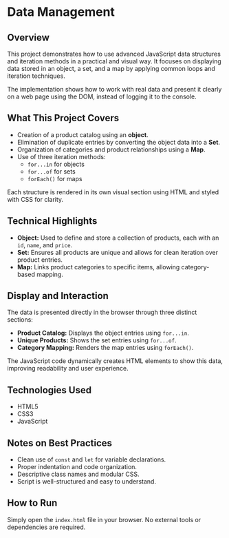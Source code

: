 # Data Management

## Overview

This project demonstrates how to use advanced JavaScript data structures and iteration methods in a practical and visual way. It focuses on displaying data stored in an object, a set, and a map by applying common loops and iteration techniques.

The implementation shows how to work with real data and present it clearly on a web page using the DOM, instead of logging it to the console.

## What This Project Covers

- Creation of a product catalog using an **object**.
- Elimination of duplicate entries by converting the object data into a **Set**.
- Organization of categories and product relationships using a **Map**.
- Use of three iteration methods:
  - `for...in` for objects
  - `for...of` for sets
  - `forEach()` for maps

Each structure is rendered in its own visual section using HTML and styled with CSS for clarity.

## Technical Highlights

- **Object:** Used to define and store a collection of products, each with an `id`, `name`, and `price`.
- **Set:** Ensures all products are unique and allows for clean iteration over product entries.
- **Map:** Links product categories to specific items, allowing category-based mapping.

## Display and Interaction

The data is presented directly in the browser through three distinct sections:
- **Product Catalog:** Displays the object entries using `for...in`.
- **Unique Products:** Shows the set entries using `for...of`.
- **Category Mapping:** Renders the map entries using `forEach()`.

The JavaScript code dynamically creates HTML elements to show this data, improving readability and user experience.

## Technologies Used

- HTML5 
- CSS3 
- JavaScript

## Notes on Best Practices

- Clean use of `const` and `let` for variable declarations.
- Proper indentation and code organization.
- Descriptive class names and modular CSS.
- Script is well-structured and easy to understand.

## How to Run

Simply open the `index.html` file in your browser. No external tools or dependencies are required.


